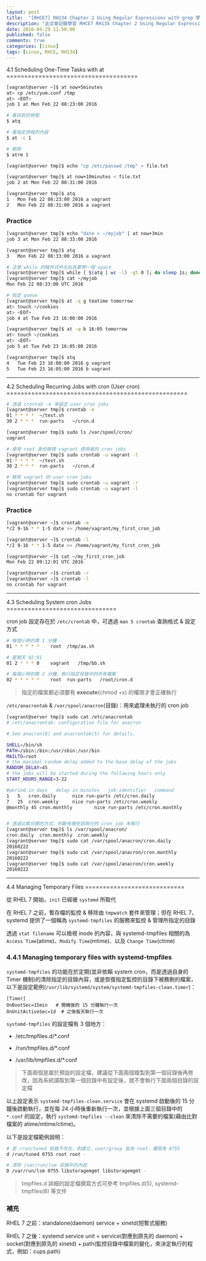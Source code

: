 ```yaml
---
layout: post
title:  "[RHCE7] RH134 Chapter 2 Using Regular Expressions with grep 學習筆記"
description: "此文章記錄學習 RHCE7 RH134 Chapter 2 Using Regular Expressions with grep 留下的內容"
date: 2016-04-29 11:50:00
published: false
comments: true
categories: [linux]
tags: [Linux, RHCE, RH134]
---
```


<a name="ch4.1" />
4.1 Scheduling One-Time Tasks with at
=====================================

```bash
[vagrant@server ~]$ at now+5minutes
at> cp /etc/yum.conf /tmp
at> <EOT>
job 1 at Mon Feb 22 08:23:00 2016

# 看目前的排程
$ atq

# 看指定排程的內容
$ at -c 1

# 刪除
$ atrm 1
```

```bash
[vagrant@server tmp]$ echo "cp /etc/passwd /tmp" > file.txt

[vagrant@server tmp]$ at now+10minutes < file.txt
job 2 at Mon Feb 22 08:31:00 2016

[vagrant@server tmp]$ atq
1	Mon Feb 22 08:23:00 2016 a vagrant
2	Mon Feb 22 08:31:00 2016 a vagrant
```

### Practice

```bash
[vagrant@server tmp]$ echo "date > ~/myjob" | at now+3min
job 3 at Mon Feb 22 08:33:00 2016

[vagrant@server tmp]$ atq
3	Mon Feb 22 08:33:00 2016 a vagrant

# 注意 while 的條件式中左右各要帶一個 space
[vagrant@server tmp]$ while [ $(atq | wc -l) -gt 0 ]; do sleep 1s; done
[vagrant@server tmp]$ cat ~/myjob
Mon Feb 22 08:33:00 UTC 2016

# 指定 queue
[vagrant@server tmp]$ at -q g teatime tomorrow
at> touch ~/cookies
at> <EOT>
job 4 at Tue Feb 23 16:00:00 2016

[vagrant@server tmp]$ at -q b 16:05 tomorrow
at> touch ~/cookies
at> <EOT>
job 5 at Tue Feb 23 16:05:00 2016

[vagrant@server tmp]$ atq
4	Tue Feb 23 16:00:00 2016 g vagrant
5	Tue Feb 23 16:05:00 2016 b vagrant
```

-------------------------------------------------------------

<a name="ch4.2" />
4.2 Scheduling Recurring Jobs with cron (User cron)
===================================================

```bash
# 透過 crontab -e 來設定 user cron jobs
[vagrant@server tmp]$ crontab -e
01 * * * *  ~/test.sh
30 2 * * *  run-parts   ~/cron.d

[vagrant@server tmp]$ sudo ls /var/spool/cron/
vagrant

# 使用 root 身份檢視 vagrant 使用者的 cron jobs
[vagrant@server tmp]$ sudo crontab -u vagrant -l
01 * * * *  ~/test.sh
30 2 * * *  run-parts   ~/cron.d

# 移除 vagrant 的 user cron jobs
[vagrant@server tmp]$ sudo crontab -u vagrant -r
[vagrant@server tmp]$ sudo crontab -u vagrant -l
no crontab for vagrant
```

### Practice

``` bash
[vagrant@server ~]$ crontab -e
*/2 9-16 * * 1-5 date >> /home/vagrant/my_first_cron_job

[vagrant@server ~]$ crontab -l
*/2 9-16 * * 1-5 date >> /home/vagrant/my_first_cron_job

[vagrant@server ~]$ cat ~/my_first_cron_job
Mon Feb 22 09:12:01 UTC 2016

[vagrant@server ~]$ crontab -r
[vagrant@server ~]$ crontab -l
no crontab for vagrant
```

-------------------------------------------------------------

<a name="ch4.3" />
4.3 Scheduling System cron Jobs
===============================

cron job 設定存在於 `/etc/crontab` 中，可透過 `man 5 crontab` 查詢格式 & 設定方式

```bash
# 每個小時的第 1 分鐘
01 * * * * *    root  /tmp/aa.sh

# 星期天 02:01
01 2 * * * 0    vagrant   /tmp/bb.sh

# 每個小時的第 2 分鐘，執行指定目錄中的所有檔案
02 * * * * *    root  run-parts   /root/cron.d
```

> 指定的檔案都必須要有 **execute**(chmod +x) 的權限才會正確執行


`/etc/anacrontab` & `/var/spool/anacron`(目錄)：用來處理未執行的 cron job

```bash
[vagrant@server tmp]$ sudo cat /etc/anacrontab
# /etc/anacrontab: configuration file for anacron

# See anacron(8) and anacrontab(5) for details.

SHELL=/bin/sh
PATH=/sbin:/bin:/usr/sbin:/usr/bin
MAILTO=root
# the maximal random delay added to the base delay of the jobs
RANDOM_DELAY=45
# the jobs will be started during the following hours only
START_HOURS_RANGE=3-22

#period in days   delay in minutes   job-identifier   command
1	5	cron.daily		nice run-parts /etc/cron.daily
7	25	cron.weekly		nice run-parts /etc/cron.weekly
@monthly 45	cron.monthly		nice run-parts /etc/cron.monthly


# 透過比較日期的方式，判斷有哪些該執行的 cron job 未執行
[vagrant@server tmp]$ ls /var/spool/anacron/
cron.daily  cron.monthly  cron.weekly
[vagrant@server tmp]$ sudo cat /var/spool/anacron/cron.daily
20160222
[vagrant@server tmp]$ sudo cat /var/spool/anacron/cron.monthly
20160222
[vagrant@server tmp]$ sudo cat /var/spool/anacron/cron.weekly
20160222
```

-------------------------------------------------------------

<a name="ch4.4" />
4.4 Managing Temporary Files
============================

從 RHEL 7 開始，`init` 已經被 `systemd` 所取代

在 RHEL 7 之前，暫存檔的監控 & 移除由 `tmpwatch` 套件來管理；但在 RHEL 7，systemd 提供了一個稱為 `systemd-tmpfiles` 的服務來監控 & 管理所指定的目錄

透過 `stat filename` 可以檢視 inode 的內容，與 systemd-tmpfiles 相關的為 `Access Time`(atime)、`Modify Time`(mtime)、以及 `Change Time`(ctime)

### 4.4.1 Managing temporary files with systemd-tmpfiles

`systemd-tmpfiles` 的功能在於定期(並非依賴 system cron，而是透過自身的 Timer 機制)的清除指定的目錄內容，或是恢復指定監控的目錄下被務刪的檔案，以下是設定範例(`/usr/lib/systemd/system/systemd-tmpfiles-clean.timer`)：

```init
[Timer]
OnBootSec=15min   # 開機後的 15 分鐘執行一次
OnUnitActiveSec=1d  # 之後每天執行一次
```

`systemd-tmpfiles` 的設定檔有 3 個地方：

- /etc/tmpfiles.d/\*.conf

- /run/tmpfiles.d/\*.conf

- /usr/lib/tmpfiles.d/\*.conf

> 下面兩個是屬於預設的設定檔，建議從下面兩個複製到第一個目錄後再修改，因為系統讀取到第一個目錄中有設定後，就不會執行下面兩個目錄的設定檔

以上設定表示 `systemd-tmpfiles-clean.service` 會在 systemd 啟動後的 15 分鐘後啟動執行，並在每 24 小時後重新執行一次，並根據上面三個目錄中的 `*.conf` 的設定，執行 `systemd-tmpfiles --clean` 來清除不需要的檔案(藉由比對檔案的 atime/mtime/ctime)。

以下是設定檔範例說明：

```bash
# 若 /run/tuned 目錄不存在，則建立，user/group 皆為 root，權限為 0755
d /run/tuned 0755 root root -

# 清除 /var/run/lsm 目錄中的內容
D /var/run/lsm 0755 libstoragemgmt libstoragemgmt -
```

> tmpfiles.d 詳細的設定檔撰寫方式可參考 tmpfiles.d(5), systemd-tmpfiles(8) 等文件


### 補充

RHEL 7 之前：standalone(daemon) service + xinetd(短暫式服務)

RHEL 7 之後：systemd service unit = service(對應到原先的 daemon) + socket(對應到原先的 xinetd) + path(監控目錄中檔案的變化，來決定執行的程式，例如：cups.path)
